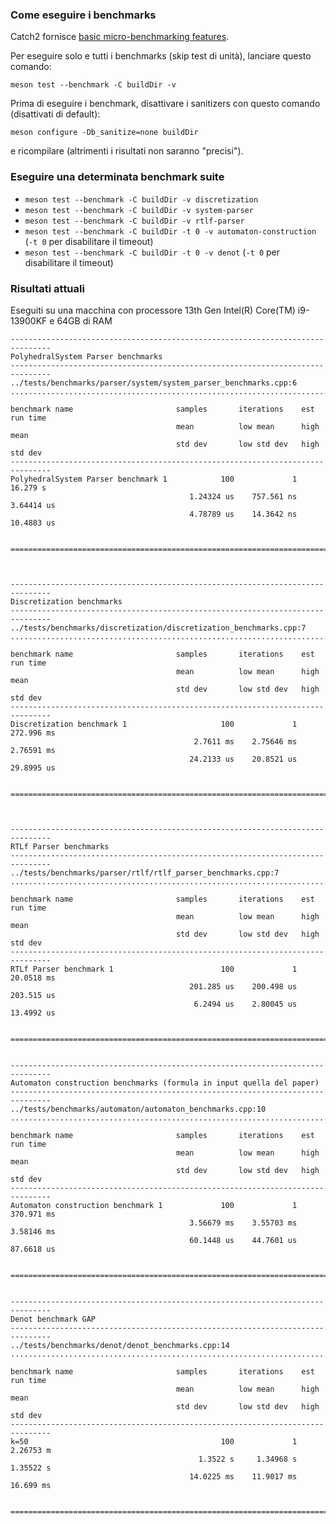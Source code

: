 ### Come eseguire i benchmarks
Catch2 fornisce [basic micro-benchmarking features](https://github.com/catchorg/Catch2/blob/devel/docs/benchmarks.md).

Per eseguire solo e tutti i benchmarks (skip test di unità), lanciare questo comando:
```
meson test --benchmark -C buildDir -v
```
Prima di eseguire i benchmark, disattivare i sanitizers con questo comando (disattivati di default):
```
meson configure -Db_sanitize=none buildDir
```
e ricompilare (altrimenti i risultati non saranno "precisi").

### Eseguire una determinata benchmark suite
- `meson test --benchmark -C buildDir -v discretization`
- `meson test --benchmark -C buildDir -v system-parser`
- `meson test --benchmark -C buildDir -v rtlf-parser`
- `meson test --benchmark -C buildDir -t 0 -v automaton-construction` (`-t 0` per disabilitare il timeout)
- `meson test --benchmark -C buildDir -t 0 -v denot` (`-t 0` per disabilitare il timeout)

### Risultati attuali
Eseguiti su una macchina con processore 13th Gen Intel(R) Core(TM) i9-13900KF e 64GB di RAM
```
-------------------------------------------------------------------------------
PolyhedralSystem Parser benchmarks
-------------------------------------------------------------------------------
../tests/benchmarks/parser/system/system_parser_benchmarks.cpp:6
...............................................................................

benchmark name                       samples       iterations    est run time
                                     mean          low mean      high mean
                                     std dev       low std dev   high std dev
-------------------------------------------------------------------------------
PolyhedralSystem Parser benchmark 1            100             1      16.279 s 
                                        1.24324 us    757.561 ns    3.64414 us 
                                        4.78789 us    14.3642 ns    10.4883 us 
                                                                               

===============================================================================



-------------------------------------------------------------------------------
Discretization benchmarks
-------------------------------------------------------------------------------
../tests/benchmarks/discretization/discretization_benchmarks.cpp:7
...............................................................................

benchmark name                       samples       iterations    est run time
                                     mean          low mean      high mean
                                     std dev       low std dev   high std dev
-------------------------------------------------------------------------------
Discretization benchmark 1                     100             1    272.996 ms 
                                         2.7611 ms    2.75646 ms    2.76591 ms 
                                        24.2133 us    20.8521 us    29.8995 us 
                                                                               

===============================================================================



-------------------------------------------------------------------------------
RTLf Parser benchmarks
-------------------------------------------------------------------------------
../tests/benchmarks/parser/rtlf/rtlf_parser_benchmarks.cpp:7
...............................................................................

benchmark name                       samples       iterations    est run time
                                     mean          low mean      high mean
                                     std dev       low std dev   high std dev
-------------------------------------------------------------------------------
RTLf Parser benchmark 1                        100             1    20.0518 ms 
                                        201.285 us    200.498 us    203.515 us 
                                         6.2494 us    2.80045 us    13.4992 us 
                                                                               

===============================================================================


-------------------------------------------------------------------------------
Automaton construction benchmarks (formula in input quella del paper)
-------------------------------------------------------------------------------
../tests/benchmarks/automaton/automaton_benchmarks.cpp:10
...............................................................................

benchmark name                       samples       iterations    est run time
                                     mean          low mean      high mean
                                     std dev       low std dev   high std dev
-------------------------------------------------------------------------------
Automaton construction benchmark 1             100             1    370.971 ms 
                                        3.56679 ms    3.55703 ms    3.58146 ms 
                                        60.1448 us    44.7601 us    87.6618 us 
                                                                               

===============================================================================


-------------------------------------------------------------------------------
Denot benchmark GAP
-------------------------------------------------------------------------------
../tests/benchmarks/denot/denot_benchmarks.cpp:14
...............................................................................

benchmark name                       samples       iterations    est run time
                                     mean          low mean      high mean
                                     std dev       low std dev   high std dev
-------------------------------------------------------------------------------
k=50                                           100             1     2.26753 m 
                                          1.3522 s     1.34968 s     1.35522 s 
                                        14.0225 ms    11.9017 ms     16.699 ms 
                                                                               

===============================================================================
```
